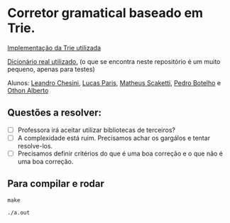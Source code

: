 # Corretor gramatical baseado em Trie.

[Implementação da Trie utilizada](https://github.com/r-lyeh-archived/trie)

[Dicionário real utilizado.]( https://drive.google.com/file/d/14k1MBQMagA9JtbXC215BCmS-XepXWBCz/view)
(o que se encontra neste repositório é um muito pequeno, apenas para testes)

Alunos: [Leandro Chesini](https://github.com/chesini), [Lucas Paris](https://github.com/lucasrv8), [Matheus Scaketti](https://github.com/scaketti), [Pedro Botelho](https://github.com/bwpedro) e [Othon Alberto](https://github.com/othonalberto)

## Questões a resolver:

- [ ] Professora irá aceitar utilizar bibliotecas de terceiros?
- [ ] A complexidade está ruim. Precisamos achar os gargálos e tentar
  resolve-los.
- [ ] Precisamos definir critérios do que é uma boa correção e o que não é uma boa correção.

## Para compilar e rodar

`` make ``

`` ./a.out ``
